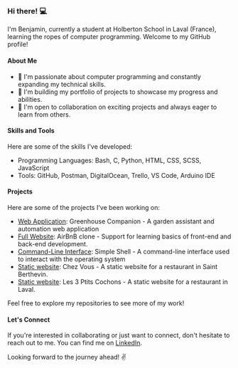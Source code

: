 ### Hi there! 💻

I'm Benjamin, currently a student at Holberton School in Laval (France), learning the ropes of computer programming. Welcome to my GitHub profile!

#### About Me

- 🌱 I'm passionate about computer programming and constantly expanding my technical skills.
- 💼 I'm building my portfolio of projects to showcase my progress and abilities.
- 👥 I'm open to collaboration on exciting projects and always eager to learn from others.

#### Skills and Tools

Here are some of the skills I've developed:

- Programming Languages: Bash, C, Python, HTML, CSS, SCSS, JavaScript
- Tools: GitHub, Postman, DigitalOcean, Trello, VS Code, Arduino IDE

#### Projects

Here are some of the projects I've been working on:

- [Web Application](https://github.com/benjaminvandammeholberton/portfolio_GreenhouseCompanion_V2): Greenhouse Companion - A garden assistant and automation web application 
- [Full Website](https://github.com/benjaminvandammeholberton/holbertonschool-AirBnB_clone_v4): AirBnB clone - Support for learning basics of front-end and back-end development. 
- [Command-Line Interface](https://github.com/benjaminvandammeholberton/holbertonschool-simple_shell): Simple Shell - A command-line interface used to interact with the operating system
- [Static website](https://github.com/benjaminvandammeholberton/static-website_ChezVous-restaurant): Chez Vous - A static website for a restaurant in Saint Berthevin.
- [Static website](https://github.com/benjaminvandammeholberton/static-website_les3petitscochons-restaurant): Les 3 Ptits Cochons - A static website for a restaurant in Laval.

Feel free to explore my repositories to see more of my work!

#### Let's Connect

If you're interested in collaborating or just want to connect, don't hesitate to reach out to me. You can find me on [LinkedIn]([link_to_linkedin](https://www.linkedin.com/in/benjamin-vandamme-6084aa262/)https://www.linkedin.com/in/benjamin-vandamme-6084aa262/).

Looking forward to the journey ahead! ✌️
